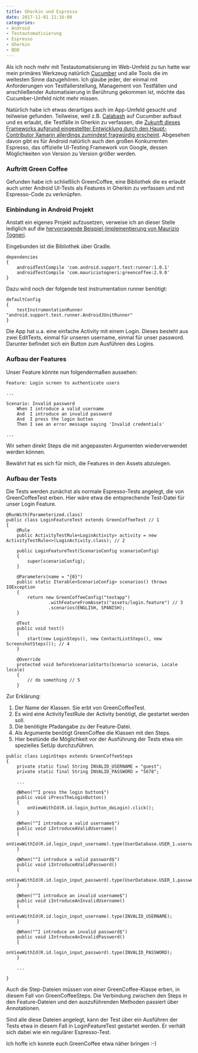```yaml
---
title: Gherkin und Espresso
date: 2017-11-01 11:16:00
categories:
- Android
- Testautomatisierung
- Espresso
- Gherkin
- BDD
---
```

Als ich noch mehr mit Testautomatisierung im Web-Umfeld zu tun hatte war mein primäres Werkzeug natürlich [Cucumber](https://cucumber.io/) und alle Tools die im weitesten Sinne dazugehören. Ich glaube jeder, der einmal mit Anforderungen von Testfallerstellung, Management von Testfällen und anschließender Automatisierung in Berührung gekommen ist, möchte das Cucumber-Umfeld nicht mehr missen.

Natürlich habe ich etwas derartiges auch im App-Umfeld gesucht und teilweise gefunden. Teilweise, weil z.B. [Calabash](http://calaba.sh/) auf Cucumber aufbaut und es erlaubt, die Testfälle in Gherkin zu verfassen, die [Zukunft dieses Frameworks aufgrund eingestellter Entwicklung durch den Haupt-Contributor Xamarin allerdings zumindest fragwürdig erscheint](https://forums.xamarin.com/discussion/93584/question-about-calabash-announcement). Abgesehen davon gibt es für Android natürlich auch den großen Konkurrenten Espresso, das offizielle UI-Testing Framework von Google, dessen Möglichkeiten von Version zu Version größer werden.

### Auftritt Green Coffee
Gefunden habe ich schließlich GreenCoffee, eine Bibliothek die es erlaubt auch unter Android UI-Tests als Features in Gherkin zu verfassen und mit Espresso-Code zu verknüpfen.

### Einbindung in Android Projekt
Anstatt ein eigenes Projekt aufzusetzen, verweise ich an dieser Stelle lediglich auf die [hervorragende Beispiel-Implementierung von Maurizio Togneri](https://github.com/vndly/green-coffee-example).

Eingebunden ist die Bibliothek über Gradle.
```
dependencies
{
    androidTestCompile 'com.android.support.test:runner:1.0.1'
    androidTestCompile 'com.mauriciotogneri:greencoffee:2.9.0'
}
```
Dazu wird noch der folgende test instrumentation runner benötigt:
```
defaultConfig
{
    testInstrumentationRunner "android.support.test.runner.AndroidJUnitRunner"
}
```

Die App hat u.a. eine einfache Activity mit einem Login. Dieses besteht aus zwei EditTexts, einmal für unseren username, einmal für unser password. Darunter befindet sich ein Button zum Ausführen des Logins.

### Aufbau der Features
Unser Feature könnte nun folgendermaßen aussehen:
```
Feature: Login screen to authenticate users

...

Scenario: Invalid password
	When I introduce a valid username
	And  I introduce an invalid password
	And  I press the login button
	Then I see an error message saying 'Invalid credentials'

...

```

Wir sehen direkt Steps die mit angepassten Argumenten wiederverwendet werden können.

Bewährt hat es sich für mich, die Features in den Assets abzulegen.

### Aufbau der Tests
Die Tests werden zunächst als normale Espresso-Tests angelegt, die von GreenCoffeeTest erben. Hier wäre etwa die entsprechende Test-Datei für unser Login Feature.

```
@RunWith(Parameterized.class)
public class LoginFeatureTest extends GreenCoffeeTest // 1
{
    @Rule
    public ActivityTestRule<LoginActivity> activity = new ActivityTestRule<>(LoginActivity.class); // 2

    public LoginFeatureTest(ScenarioConfig scenarioConfig)
    {
        super(scenarioConfig);
    }

    @Parameters(name = "{0}")
    public static Iterable<ScenarioConfig> scenarios() throws IOException
    {
        return new GreenCoffeeConfig("testapp")
                .withFeatureFromAssets("assets/login.feature") // 3
                .scenarios(ENGLISH, SPANISH);
    }

    @Test
    public void test()
    {
        start(new LoginSteps(), new ContactListSteps(), new ScreenshotSteps()); // 4
    }

    @Override
    protected void beforeScenarioStarts(Scenario scenario, Locale locale)
    {
        // do something // 5
    }
```

Zur Erklärung:
1) Der Name der Klassen. Sie erbt von GreenCoffeeTest.
2) Es wird eine ActivityTestRule der Activity benötigt, die gestartet werden soll.
3) Die benötigte Pfadangabe zu der Feature-Datei.
4) Als Argumente benötigt GreenCoffee die Klassen mit den Steps.
5) Hier bestünde die Möglichkeit vor der Ausführung der Tests etwa ein spezielles SetUp durchzuführen.


```
public class LoginSteps extends GreenCoffeeSteps
{
    private static final String INVALID_USERNAME = "guest";
    private static final String INVALID_PASSWORD = "5678";

    ...

    @When("^I press the login button$")
    public void iPressTheLoginButton()
    {
        onViewWithId(R.id.login_button_doLogin).click();
    }

    @When("^I introduce a valid username$")
    public void iIntroduceAValidUsername()
    {
        onViewWithId(R.id.login_input_username).type(UserDatabase.USER_1.username());
    }

    @When("^I introduce a valid password$")
    public void iIntroduceAValidPassword()
    {
        onViewWithId(R.id.login_input_password).type(UserDatabase.USER_1.password());
    }

    @When("^I introduce an invalid username$")
    public void iIntroduceAnInvalidUsername()
    {
        onViewWithId(R.id.login_input_username).type(INVALID_USERNAME);
    }

    @When("^I introduce an invalid password$")
    public void iIntroduceAnInvalidPassword()
    {
        onViewWithId(R.id.login_input_password).type(INVALID_PASSWORD);
    }

    ...

}
```

Auch die Step-Dateien müssen von einer GreenCoffee-Klasse erben, in diesem Fall von GreenCoffeeSteps. Die Verbindung zwischen den Steps in den Feature-Dateien und den auszuführenden Methoden passiert über Annotationen.

Sind alle diese Dateien angelegt, kann der Test über ein Ausführen der Tests etwa in diesem Fall in LoginFeatureTest gestartet werden. Er verhält sich dabei wie ein regulärer Espresso-Test.

Ich hoffe ich konnte euch GreenCoffee etwa näher bringen :-)